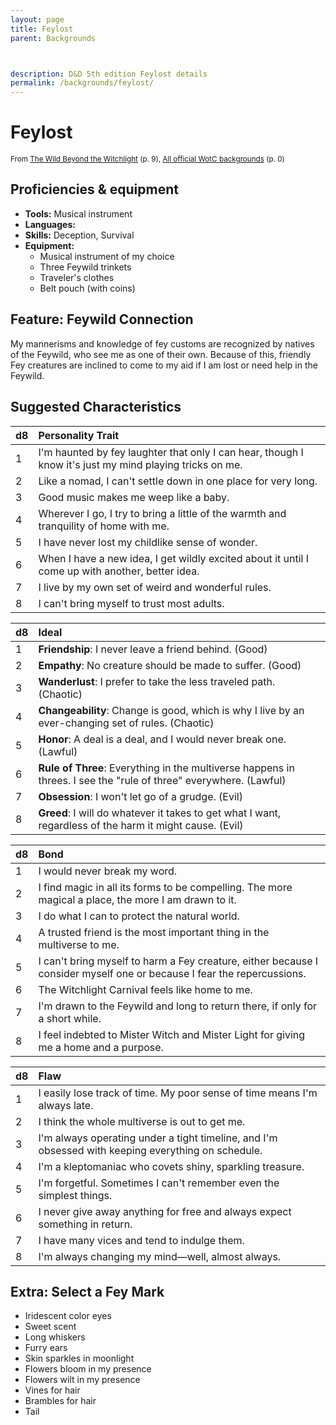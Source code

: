 ```yaml
---
layout: page
title: Feylost
parent: Backgrounds



description: D&D 5th edition Feylost details
permalink: /backgrounds/feylost/
---
```

# Feylost

<small>From <a target="_blank" href="https://dnd.wizards.com/products/wild-beyond-witchlight">The Wild Beyond the Witchlight</a> (p. 9), <a target="_blank" href="https://flapkan.com/faq#What-is-the-source-All-official-WotC-backgrounds-and-how-does-it-work">All official WotC backgrounds</a> (p. 0)</small>


## Proficiencies & equipment

- **Tools:** Musical instrument
- **Languages:** 
- **Skills:** Deception, Survival
- **Equipment:** 
  - Musical instrument of my choice
  - Three Feywild trinkets
  - Traveler's clothes
  - Belt pouch (with coins)

## Feature: Feywild Connection


My mannerisms and knowledge of fey customs are recognized by natives of the Feywild, who see me as one of their own. Because of this, friendly Fey creatures are inclined to come to my aid if I am lost or need help in the Feywild.

## Suggested Characteristics


| d8 | Personality Trait |
|:----------------------------|:------------------|
| 1 | I'm haunted by fey laughter that only I can hear, though I know it's just my mind playing tricks on me. |
| 2 | Like a nomad, I can't settle down in one place for very long. |
| 3 | Good music makes me weep like a baby. |
| 4 | Wherever I go, I try to bring a little of the warmth and tranquility of home with me. |
| 5 | I have never lost my childlike sense of wonder. |
| 6 | When I have a new idea, I get wildly excited about it until I come up with another, better idea. |
| 7 | I live by my own set of weird and wonderful rules. |
| 8 | I can't bring myself to trust most adults. |

| d8 | Ideal |
|:----------------------------|:------|
| 1 | **Friendship**: I never leave a friend behind. (Good) |
| 2 | **Empathy**: No creature should be made to suffer. (Good) |
| 3 | **Wanderlust**: I prefer to take the less traveled path. (Chaotic) |
| 4 | **Changeability**: Change is good, which is why I live by an ever-changing set of rules. (Chaotic) |
| 5 | **Honor**: A deal is a deal, and I would never break one. (Lawful) |
| 6 | **Rule of Three**: Everything in the multiverse happens in threes. I see the "rule of three" everywhere. (Lawful) |
| 7 | **Obsession**: I won't let go of a grudge. (Evil) |
| 8 | **Greed**: I will do whatever it takes to get what I want, regardless of the harm it might cause. (Evil) |

| d8 | Bond |
|:----------------------------|:------------------|
| 1 | I would never break my word. |
| 2 | I find magic in all its forms to be compelling. The more magical a place, the more I am drawn to it. |
| 3 | I do what I can to protect the natural world. |
| 4 | A trusted friend is the most important thing in the multiverse to me. |
| 5 | I can't bring myself to harm a Fey creature, either because I consider myself one or because I fear the repercussions. |
| 6 | The Witchlight Carnival feels like home to me. |
| 7 | I'm drawn to the Feywild and long to return there, if only for a short while. |
| 8 | I feel indebted to Mister Witch and Mister Light for giving me a home and a purpose. |

| d8 | Flaw |
|:----------------------------|:------------------|
| 1 | I easily lose track of time. My poor sense of time means I'm always late. |
| 2 | I think the whole multiverse is out to get me. |
| 3 | I'm always operating under a tight timeline, and I'm obsessed with keeping everything on schedule. |
| 4 | I'm a kleptomaniac who covets shiny, sparkling treasure. |
| 5 | I'm forgetful. Sometimes I can't remember even the simplest things. |
| 6 | I never give away anything for free and always expect something in return. |
| 7 | I have many vices and tend to indulge them. |
| 8 | I'm always changing my mind—well, almost always. |

## Extra: Select a Fey Mark


- Iridescent color eyes
- Sweet scent
- Long whiskers
- Furry ears
- Skin sparkles in moonlight
- Flowers bloom in my presence
- Flowers wilt in my presence
- Vines for hair
- Brambles for hair
- Tail